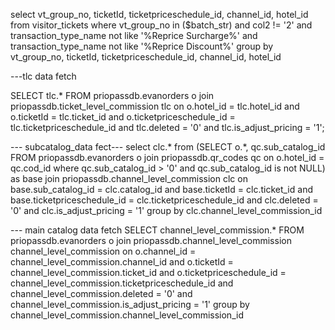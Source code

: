 select vt_group_no, ticketId, ticketpriceschedule_id, channel_id, hotel_id from visitor_tickets where vt_group_no in ($batch_str) and col2 != '2' and transaction_type_name not like '%Reprice Surcharge%' and transaction_type_name not like '%Reprice Discount%' group by vt_group_no, ticketId, ticketpriceschedule_id, channel_id, hotel_id

---tlc data fetch

SELECT tlc.* FROM priopassdb.evanorders o join priopassdb.ticket_level_commission tlc on o.hotel_id = tlc.hotel_id and o.ticketId = tlc.ticket_id and o.ticketpriceschedule_id = tlc.ticketpriceschedule_id and tlc.deleted = '0' and tlc.is_adjust_pricing = '1'; 

--- subcatalog_data fect---
select clc.* from (SELECT o.*, qc.sub_catalog_id FROM priopassdb.evanorders o join priopassdb.qr_codes qc on o.hotel_id = qc.cod_id where qc.sub_catalog_id > '0' and qc.sub_catalog_id is not NULL) as base join priopassdb.channel_level_commission clc on base.sub_catalog_id = clc.catalog_id and base.ticketId = clc.ticket_id and base.ticketpriceschedule_id = clc.ticketpriceschedule_id and clc.deleted = '0' and clc.is_adjust_pricing = '1' group by clc.channel_level_commission_id


--- main catalog data fetch
SELECT channel_level_commission.* FROM priopassdb.evanorders o join priopassdb.channel_level_commission channel_level_commission on o.channel_id = channel_level_commission.channel_id and o.ticketId = channel_level_commission.ticket_id and o.ticketpriceschedule_id = channel_level_commission.ticketpriceschedule_id and channel_level_commission.deleted = '0' and channel_level_commission.is_adjust_pricing = '1' group by channel_level_commission.channel_level_commission_id
